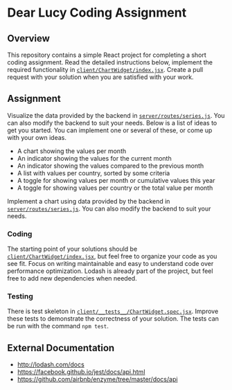 # Dear Lucy Coding Assignment

## Overview
This repository contains a simple React project for completing a short coding assignment. Read the detailed instructions below, implement the required functionality in [`client/ChartWidget/index.jsx`](client/ChartWidget/index.jsx). Create a pull request with your solution when you are satisfied with your work.

## Assignment
Visualize the data provided by the backend in [`server/routes/series.js`](server/routes/series.js). You can also modify the backend to suit your needs. Below is a list of ideas to get you started. You can implement one or several of these, or come up with your own ideas.
* A chart showing the values per month
* An indicator showing the values for the current month
* An indicator showing the values compared to the previous month
* A list with values per country, sorted by some criteria
* A toggle for showing values per month or cumulative values this year
* A toggle for showing values per country or the total value per month

Implement a chart using data provided by the backend in [`server/routes/series.js`](server/routes/series.js). You can also modify the backend to suit your needs.

### Coding
The starting point of your solutions should be [`client/ChartWidget/index.jsx`](client/ChartWidget/index.jsx), but feel free to organize your code as you see fit. Focus on writing maintainable and easy to understand code over performance optimization. Lodash is already part of the project, but feel free to add new dependencies when needed.

### Testing
There is test skeleton in [`client/__tests__/ChartWidget.spec.jsx`](client/__tests__/ChartWidget.spec.jsx). Improve these tests to demonstrate the correctness of your solution. The tests can be run with the command ```npm test```.

## External Documentation
* http://lodash.com/docs
* https://facebook.github.io/jest/docs/api.html
* https://github.com/airbnb/enzyme/tree/master/docs/api

